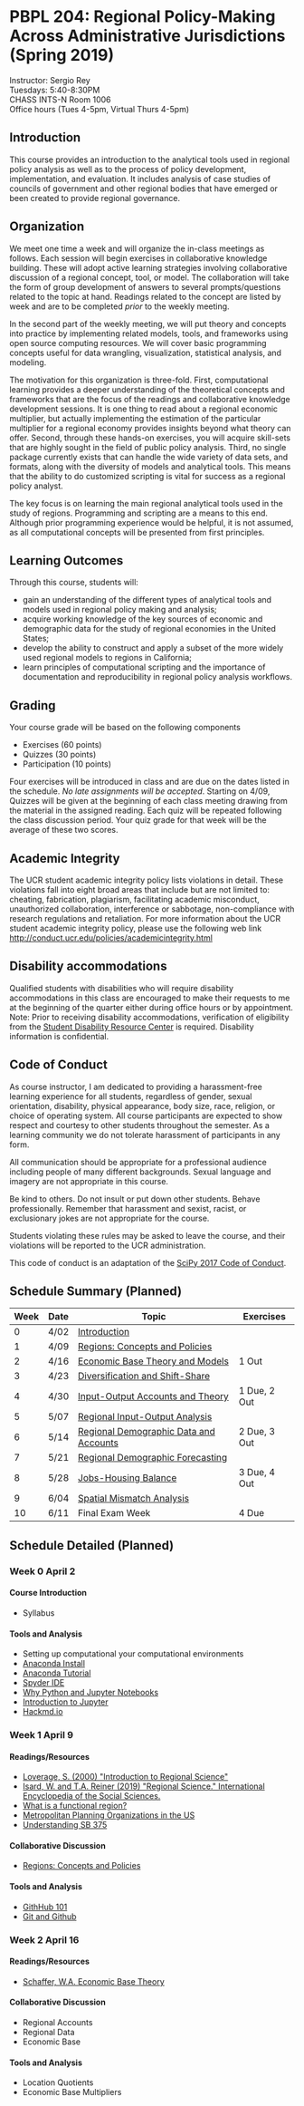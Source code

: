 # PBPL 204: Regional Policy-Making Across Administrative Jurisdictions (Spring 2019)

Instructor: Sergio Rey  
Tuesdays: 5:40-8:30PM  
CHASS INTS-N Room 1006  
Office hours (Tues 4-5pm, Virtual Thurs 4-5pm)  



## Introduction
This course provides an introduction to the analytical tools used in regional
policy analysis as well as to the process of policy development, implementation,
and evaluation. It includes analysis of case studies of councils of government
and other regional bodies that have emerged or been created to provide regional
governance.


## Organization 
We meet one time a week and will organize the in-class meetings as follows. Each
session will begin exercises in collaborative knowledge building. These will
adopt active learning strategies involving collaborative discussion of a
regional concept, tool, or model. The collaboration will take the form of group
development of answers to several prompts/questions related to the topic at
hand. Readings related to the concept are listed by week and are to be completed
*prior* to the weekly meeting.

In the second part of the weekly meeting, we will put theory and concepts into
practice by implementing related models, tools, and frameworks using open source
computing resources. We will cover basic programming concepts useful for data wrangling, visualization, statistical analysis, and modeling.

The motivation for this organization is three-fold. First, computational
learning provides a deeper understanding of the theoretical concepts and
frameworks that are the focus of the readings and collaborative knowledge
development sessions. It is one thing to read about a regional economic
multiplier, but actually implementing the estimation of the particular
multiplier for a regional economy provides insights beyond what theory can
offer. Second, through these hands-on exercises, you will acquire skill-sets
that are highly sought in the field of public policy analysis. Third, no single
package currently exists that can handle the wide variety of data sets, and
formats, along with the diversity of models and analytical tools. This means
that the ability to do customized scripting is vital for success as a regional
policy analyst.

The key focus is on learning the main regional analytical tools used in the
study of regions. Programming and scripting are a means to this end. Although
prior programming experience would be helpful, it is not assumed, as all
computational concepts will be presented from first principles.

## Learning Outcomes

Through this course, students will:

* gain an understanding of the different types of analytical tools and models used in regional policy making and analysis;
* acquire working knowledge of the key sources of economic and demographic data for the study of regional economies in the United States;
* develop the ability to construct and apply a subset of the more widely used regional models to regions in California;
* learn principles of computational scripting and the importance of documentation and reproducibility in regional policy analysis workflows.

## Grading

Your course grade will be based on the following components

- Exercises (60 points)
- Quizzes  (30 points)
- Participation (10 points)

Four exercises will be introduced in class and are due on the dates listed in
the schedule. *No late assignments will be accepted*. Starting on 4/09, Quizzes
will be given at the beginning of each class meeting drawing from the material
in the assigned reading. Each quiz will be repeated following the class
discussion period. Your quiz grade for that week will be the average of these
two scores.


## Academic Integrity

The UCR student academic integrity policy lists violations in detail.
These violations fall into eight broad areas that include but are not
limited to: cheating, fabrication, plagiarism, facilitating academic
misconduct, unauthorized collaboration, interference or sabbotage,
non-compliance with research regulations and retaliation. For more
information about the UCR student academic integrity policy, please use
the following web link
<http://conduct.ucr.edu/policies/academicintegrity.html>

## Disability accommodations

Qualified students with disabilities who will require disability
accommodations in this class are encouraged to make their requests to me
at the beginning of the quarter either during office hours or by
appointment. Note: Prior to receiving disability accommodations,
verification of eligibility from the [Student Disability Resource
Center](http://sdrc.ucr.edu/) is required. Disability information is
confidential.

## Code of Conduct 

As course instructor, I am dedicated to providing a harassment-free
learning experience for all students, regardless of gender, sexual
orientation, disability, physical appearance, body size, race, religion,
or choice of operating system. All course participants are expected to
show respect and courtesy to other students throughout the semester. As
a learning community we do not tolerate harassment of participants in
any form.

All communication should be appropriate for a professional audience
including people of many different backgrounds. Sexual language and
imagery are not appropriate in this course.

Be kind to others. Do not insult or put down other students. Behave
professionally. Remember that harassment and sexist, racist, or
exclusionary jokes are not appropriate for the course.

Students violating these rules may be asked to leave the course, and
their violations will be reported to the UCR administration.

This code of conduct is an adaptation of the [SciPy 2017 Code of
Conduct](https://scipy2017.scipy.org/ehome/220975/493434/).


## Schedule Summary (Planned)

| Week | Date | Topic                                            | Exercises    |
|------|------|--------------------------------------------------|--------------|
|    0 | 4/02 | [Introduction](#week0)                           |              |
|    1 | 4/09 | [Regions: Concepts and Policies](#week1)         |              |
|    2 | 4/16 | [Economic Base Theory and Models](#week2)        | 1 Out        |
|    3 | 4/23 | [Diversification and Shift-Share](#week3)        |              |
|    4 | 4/30 | [Input-Output Accounts and Theory](#week4)       | 1 Due, 2 Out |
|    5 | 5/07 | [Regional Input-Output Analysis](#week5)         |              |
|    6 | 5/14 | [Regional Demographic Data and Accounts](#week6) | 2 Due, 3 Out |
|    7 | 5/21 | [Regional Demographic Forecasting](#week7)       |              |
|    8 | 5/28 | [Jobs-Housing Balance](#week8)                   | 3 Due, 4 Out |
|    9 | 6/04 | [Spatial Mismatch Analysis](#week9)              |              |
|   10 | 6/11 | Final Exam Week                                  | 4 Due        |


## Schedule Detailed (Planned)

<h3 id="week0"">
Week 0 April 2
</h3>

#### Course Introduction

- Syllabus

#### Tools and Analysis

- Setting up computational your computational environments
- [Anaconda Install](https://docs.anaconda.com/anaconda/install/) 
- [Anaconda Tutorial](https://docs.anaconda.com/anaconda/user-guide/getting-started/)
- [Spyder IDE](https://docs.spyder-ide.org/)
- [Why Python and Jupyter Notebooks](https://github.com/Unidata/online-python-training/blob/gh-pages/introduction.md)
- [Introduction to Jupyter](https://realpython.com/jupyter-notebook-introduction/)
- [Hackmd.io](https://hackmd.io/)

<h3 id="week1">
Week 1 April 9
</h3>

#### Readings/Resources

- [Loverage, S. (2000) "Introduction to Regional Science"](http://rri.wvu.edu/wp-content/uploads/2012/12/Introduction-to-Regional-Science_Loveridge.pdf)
- [Isard, W. and T.A. Reiner (2019) "Regional Science." International Encyclopedia of the Social Sciences.](https://www.encyclopedia.com/social-sciences/applied-and-social-sciences-magazines/regional-science)
- [What is a functional region?](http://crossborder.ie/site2015/wp-content/uploads/2017/11/Dr-Eduardo-Medeiros.pdf)
- [Metropolitan Planning Organizations in the US](https://en.wikipedia.org/wiki/List_of_metropolitan_planning_organizations_in_the_United_States)
- [Understanding SB 375](https://www.ca-ilg.org/sites/main/files/file-attachments/resources__Understanding_SB_375_Regional_Planning_Guide_0.pdf)

#### Collaborative Discussion

- [Regions: Concepts and Policies](concepts/regions_defining.md)

#### Tools and Analysis

- [GithHub 101](https://www.chronicle.com/blogs/profhacker/tag/github101)
- [Git and Github](tools/github.md)


### Week 2 April 16

#### Readings/Resources
- [Schaffer, W.A. Economic Base Theory](http://www.rri.wvu.edu/WebBook/Schaffer/Chapter%203%20S11%20for%20WVA.pdf)


#### Collaborative Discussion

- Regional Accounts
- Regional Data
- Economic Base

#### Tools and Analysis

- Location Quotients
- Economic Base Multipliers

